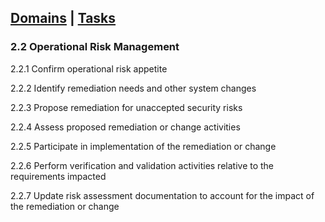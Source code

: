 [Domains](../index.md) | [Tasks](index.md)
---

### 2.2 Operational Risk Management

2.2.1 Confirm operational risk appetite 

2.2.2 Identify remediation needs and other system changes 

2.2.3 Propose remediation for unaccepted security risks 

2.2.4 Assess proposed remediation or change activities 

2.2.5 Participate in implementation of the remediation or change 

2.2.6 Perform verification and validation activities relative to the requirements impacted 

2.2.7 Update risk assessment documentation to account for the impact of the remediation or change
